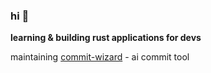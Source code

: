### hi 👋

**learning & building rust applications for devs**

maintaining [commit-wizard](https://github.com/jamiehdev/commit-wizard) - ai commit tool